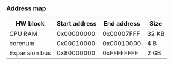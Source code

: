 ### Address map

HW block | Start address | End address | Size
-------- | ------------- | ----------- | ----
CPU RAM | 0x00000000 | 0x00007FFF | 32 KB
corenum | 0x00010000 | 0x00010000 | 4 B
Expansion bus | 0x80000000 | 0xFFFFFFFF | 2 GB
